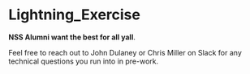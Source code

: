 # Lightning_Exercise

**NSS Alumni want the best for all yall**. 

Feel free to reach out to John Dulaney or Chris Miller on Slack for any technical questions you run into in pre-work. 